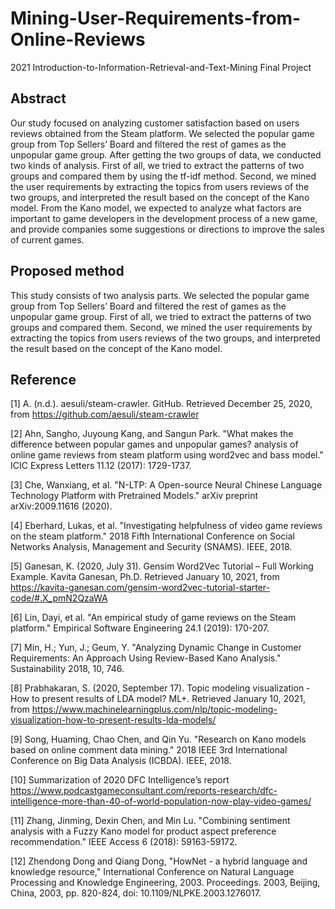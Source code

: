 # Mining-User-Requirements-from-Online-Reviews
2021 Introduction-to-Information-Retrieval-and-Text-Mining Final Project

## Abstract
Our study focused on analyzing customer satisfaction based on users reviews obtained from the Steam platform. We selected the popular game group from Top Sellers’ Board and filtered the rest of games as the unpopular game group. After getting the two groups of data, we conducted two kinds of analysis. First of all, we tried to extract the patterns of two groups and compared them by using the tf-idf method. Second, we mined the user requirements by extracting the topics from users reviews of the two groups, and interpreted the result based on the concept of the Kano model. From the Kano model, we expected to analyze what factors are important to game developers in the development process of a new game, and provide companies some suggestions or directions to improve the sales of current games.

## Proposed method
This study consists of two analysis parts. We selected the popular game group from Top Sellers’ Board and filtered the rest of games as the unpopular game group. First of all, we tried to extract the patterns of two groups and compared them. Second, we mined the user requirements by extracting the topics from users reviews of the two groups, and interpreted the result based on the concept of the Kano model.


## Reference
[1] A. (n.d.). aesuli/steam-crawler. GitHub. Retrieved December 25, 2020, from https://github.com/aesuli/steam-crawler

[2] Ahn, Sangho, Juyoung Kang, and Sangun Park. "What makes the difference between popular games and unpopular games? analysis of online game reviews from steam platform using
word2vec and bass model." ICIC Express Letters 11.12 (2017): 1729-1737.

[3] Che, Wanxiang, et al. "N-LTP: A Open-source Neural Chinese Language Technology Platform with Pretrained Models." arXiv preprint arXiv:2009.11616 (2020).

[4] Eberhard, Lukas, et al. "Investigating helpfulness of video game reviews on the steam platform." 2018 Fifth International Conference on Social Networks Analysis, Management and Security (SNAMS). IEEE, 2018.

[5] Ganesan, K. (2020, July 31). Gensim Word2Vec Tutorial – Full Working Example. Kavita Ganesan, Ph.D. Retrieved January 10, 2021, from https://kavita-ganesan.com/gensim-word2vec-tutorial-starter-code/#.X_pmN2QzaWA

[6] Lin, Dayi, et al. "An empirical study of game reviews on the Steam platform." Empirical Software Engineering 24.1 (2019): 170-207.

[7] Min, H.; Yun, J.; Geum, Y. "Analyzing Dynamic Change in Customer Requirements: An Approach Using Review-Based Kano Analysis." Sustainability 2018, 10, 746.

[8] Prabhakaran, S. (2020, September 17). Topic modeling visualization - How to present results of LDA model? ML+. Retrieved January 10, 2021, from https://www.machinelearningplus.com/nlp/topic-modeling-visualization-how-to-present-results-lda-models/

[9] Song, Huaming, Chao Chen, and Qin Yu. "Research on Kano models based on online comment data mining." 2018 IEEE 3rd International Conference on Big Data Analysis (ICBDA). IEEE, 2018.

[10] Summarization of 2020 DFC Intelligence’s report https://www.podcastgameconsultant.com/reports-research/dfc-intelligence-more-than-40-of-world-population-now-play-video-games/

[11] Zhang, Jinming, Dexin Chen, and Min Lu. "Combining sentiment analysis with a Fuzzy Kano model for product aspect preference recommendation." IEEE Access 6 (2018): 59163-59172.

[12] Zhendong Dong and Qiang Dong, "HowNet - a hybrid language and knowledge resource," International Conference on Natural Language Processing and Knowledge Engineering, 2003.
Proceedings. 2003, Beijing, China, 2003, pp. 820-824, doi: 10.1109/NLPKE.2003.1276017.
